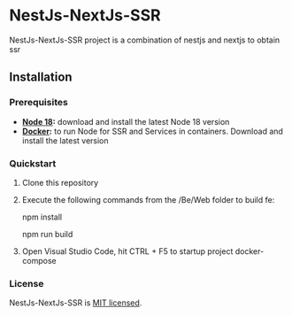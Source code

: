# NestJs-NextJs-SSR

NestJs-NextJs-SSR project  is a combination of nestjs and nextjs to obtain ssr

## Installation

### Prerequisites

* **[Node 18](https://nodejs.org/en/download/):** download and install the latest Node 18 version
* **[Docker](http://hub.docker.com/):** to run Node for SSR and Services in containers. Download and install the latest version

### Quickstart

1. Clone this repository
2. Execute the following commands from the /Be/Web folder to build fe:

    npm install

    npm run build

3. Open Visual Studio Code, hit CTRL + F5 to startup project docker-compose

### License

NestJs-NextJs-SSR is [MIT licensed](./LICENSE.md).
